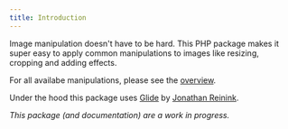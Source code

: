 ```yaml
---
title: Introduction
---
```


Image manipulation doesn't have to be hard. This PHP package makes it super easy to apply common manipulations to images like resizing, cropping and adding effects.

For all availabe manipulations, please see the [overview](/image/v1/overview).

Under the hood this package uses [Glide](http://glide.thephpleague.com) by [Jonathan Reinink](https://twitter.com/reinink).

_This package (and documentation) are a work in progress._
